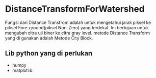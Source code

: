 # DistanceTransformForWatershed
Fungsi dari Distance Transfrom adalah untuk mengetahui jarak piksel ke piksel Fore-ground(piksel Non-Zero) yang terdekat.
Ini bertujuan untuk mengubah citra uji biner ke citra gray level.
metode Distance Transform yang di gunakan adalah Metode City Block.

## Lib python yang di perlukan
- numpy
- matplotlib
